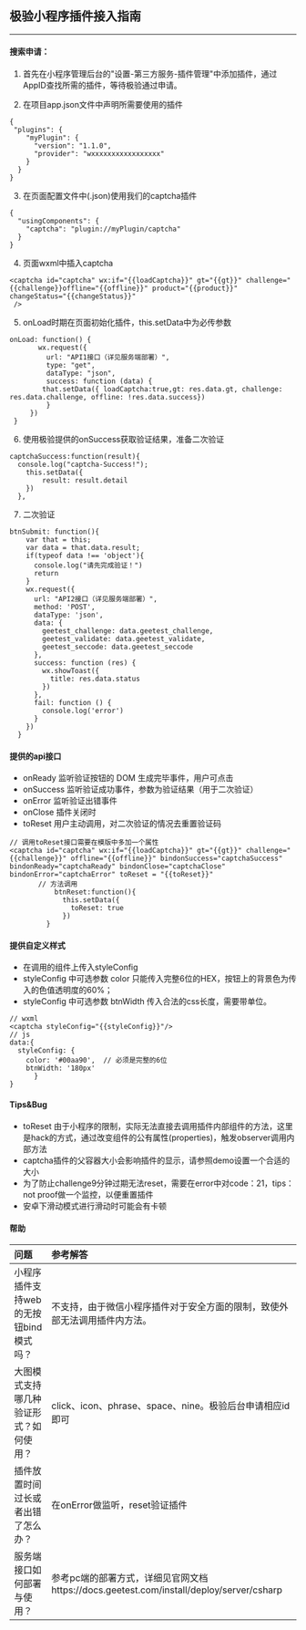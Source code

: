 ## 极验小程序插件接入指南

---
#### 搜索申请：
1. 首先在小程序管理后台的"设置-第三方服务-插件管理"中添加插件，通过AppID查找所需的插件，等待极验通过申请。

2. 在项目app.json文件中声明所需要使用的插件  
```
{
 "plugins": {
    "myPlugin": {
      "version": "1.1.0",
      "provider": "wxxxxxxxxxxxxxxxxx"
    }
  }
}
```

3. 在页面配置文件中(.json)使用我们的captcha插件
```
{
  "usingComponents": {
    "captcha": "plugin://myPlugin/captcha"
  }
}
```

4. 页面wxml中插入captcha
```
<captcha id="captcha" wx:if="{{loadCaptcha}}" gt="{{gt}}" challenge="{{challenge}}offline="{{offline}}" product="{{product}}" changeStatus="{{changeStatus}}"
 />
```

5. onLoad时期在页面初始化插件，this.setData中为必传参数
 ```
 onLoad: function() {
        wx.request({
          url: "API1接口（详见服务端部署）",
          type: "get",
          dataType: "json",
          success: function (data) {
         that.setData({ loadCaptcha:true,gt: res.data.gt, challenge: res.data.challenge, offline: !res.data.success})
          }
      })
  }
  ```

6. 使用极验提供的onSuccess获取验证结果，准备二次验证
```
captchaSuccess:function(result){
  console.log("captcha-Success!");
    this.setData({
        result: result.detail
    })
  },
```

7. 二次验证
```
btnSubmit: function(){
    var that = this;
    var data = that.data.result;
    if(typeof data !== 'object'){
      console.log("请先完成验证！")
      return 
    }
    wx.request({
      url: "API2接口（详见服务端部署）",
      method: 'POST',
      dataType: 'json',
      data: {
        geetest_challenge: data.geetest_challenge,
        geetest_validate: data.geetest_validate,
        geetest_seccode: data.geetest_seccode
      },
      success: function (res) {
        wx.showToast({
          title: res.data.status
        })
      },
      fail: function () {
        console.log('error')
      }
    })
  }
```

####  提供的api接口  
  * onReady 监听验证按钮的 DOM 生成完毕事件，用户可点击
  * onSuccess 监听验证成功事件，参数为验证结果（用于二次验证）
  * onError 监听验证出错事件
  * onClose 插件关闭时
  * toReset 用户主动调用，对二次验证的情况去重置验证码
```
// 调用toReset接口需要在模版中多加一个属性
<captcha id="captcha" wx:if="{{loadCaptcha}}" gt="{{gt}}" challenge="{{challenge}}" offline="{{offline}}" bindonSuccess="captchaSuccess" bindonReady="captchaReady" bindonClose="captchaClose" bindonError="captchaError" toReset = "{{toReset}}" 
       // 方法调用
           btnReset:function(){
             this.setData({
               toReset: true
             })
         }
```

####  提供自定义样式
  * 在调用的组件上传入styleConfig 
  * styleConfig 中可选参数 color 只能传入完整6位的HEX，按钮上的背景色为传入的色值透明度的60%；
  * styleConfig 中可选参数 btnWidth 传入合法的css长度，需要带单位。

  ``` 
  // wxml
  <captcha styleConfig="{{styleConfig}}"/>
  // js
  data:{
    styleConfig: {
      color: '#00aa90',  // 必须是完整的6位
      btnWidth: '180px'
	    }
  }
  ```
#### Tips&Bug
  * toReset 由于小程序的限制，实际无法直接去调用插件内部组件的方法，这里是hack的方式，通过改变组件的公有属性(properties)，触发observer调用内部方法
  * captcha插件的父容器大小会影响插件的显示，请参照demo设置一个合适的大小
  * 为了防止challenge9分钟过期无法reset，需要在error中对code：21，tips：not proof做一个监控，以便重置插件
  * 安卓下滑动模式进行滑动时可能会有卡顿

#### 帮助

| 问题 | 参考解答| 
| :------ | :----- |
| 小程序插件支持web的无按钮bind模式吗？| 不支持，由于微信小程序插件对于安全方面的限制，致使外部无法调用插件内方法。|
| 大图模式支持哪几种验证形式？如何使用？ | click、icon、phrase、space、nine。极验后台申请相应id即可|
| 插件放置时间过长或者出错了怎么办？ |  在onError做监听，reset验证插件 |
| 服务端接口如何部署与使用？ | 参考pc端的部署方式，详细见官网文档https://docs.geetest.com/install/deploy/server/csharp|



